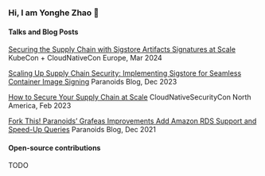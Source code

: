 ### Hi, I am Yonghe Zhao 👋

#### Talks and Blog Posts

[Securing the Supply Chain with Sigstore Artifacts Signatures at Scale](https://www.youtube.com/watch?v=Tp-t_7ccW0Y) KubeCon + CloudNativeCon Europe, Mar 2024

[Scaling Up Supply Chain Security: Implementing Sigstore for Seamless Container Image Signing](https://www.yahooinc.com/paranoids/scaling-up-supply-chain-security-implementing-sigstore-for-seamless-container-image-signing) Paranoids Blog, Dec 2023

[How to Secure Your Supply Chain at Scale](https://www.youtube.com/watch?v=6Zz798IW8Gs) CloudNativeSecurityCon North America, Feb 2023

[Fork This! Paranoids’ Grafeas Improvements Add Amazon RDS Support and Speed-Up Queries](https://www.yahooinc.com/paranoids/paranoids-grafeas-improvements) Paranoids Blog, Dec 2021

#### Open-source contributions

TODO

<!--
**zhaoyonghe/zhaoyonghe** is a ✨ _special_ ✨ repository because its `README.md` (this file) appears on your GitHub profile.

Here are some ideas to get you started:

- 🔭 I’m currently working on ...
- 🌱 I’m currently learning ...
- 👯 I’m looking to collaborate on ...
- 🤔 I’m looking for help with ...
- 💬 Ask me about ...
- 📫 How to reach me: ...
- 😄 Pronouns: ...
- ⚡ Fun fact: ...
-->
